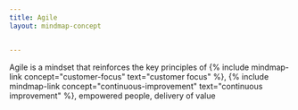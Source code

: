 ```yaml
---
title: Agile
layout: mindmap-concept


---
```


Agile is a mindset that reinforces the key principles of {% include mindmap-link concept="customer-focus" text="customer focus" %}, {% include mindmap-link concept="continuous-improvement" text="continuous improvement" %}, empowered people, delivery of value